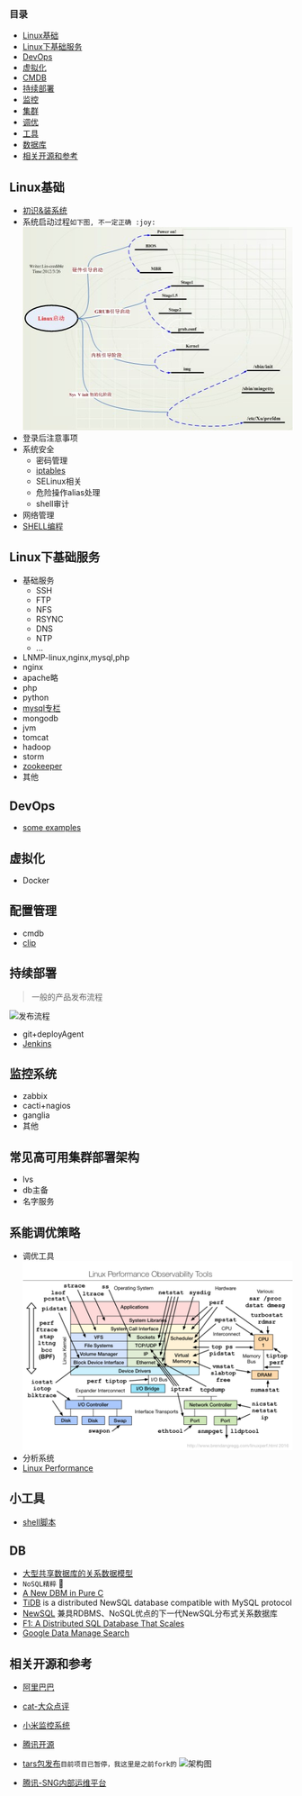 ### 目录

 - [Linux基础](#linux_base)
 - [Linux下基础服务](#linux_base_services)
 - [DevOps](#devops)
 - [虚拟化](#virtual)
 - [CMDB](#cmdb)
 - [持续部署](#deploy)
 - [监控](#monitor)
 - [集群](#cluster)
 - [调优](#optimize)
 - [工具](#tools)
 - [数据库](#database)
 - [相关开源和参考](#opensource)


## <a name="linux_base"></a>Linux基础
- [初识&装系统](./new-to-linux.md)
- 系统启动过程``如下图, 不一定正确 :joy:``  
  ![linux_start](./images/linux-start.png)  
- 登录后注意事项
- 系统安全
  - 密码管理
  - [iptables](http://blog.csdn.net/lin_credible/article/details/8614907)
  - SELinux相关
  - 危险操作alias处理
  - shell审计
- 网络管理
- [SHELL编程](./shell)

## <a name="linux_base_services"></a>Linux下基础服务
- 基础服务
  - SSH
  - FTP
  - NFS
  - RSYNC
  - DNS
  - NTP
  - ...
- LNMP-linux,nginx,mysql,php
- nginx
- apache略 
- php
- python
- [mysql专栏](https://github.com/linux-operations-summary/mysql-operations-intro)
- mongodb
- jvm
- tomcat
- hadoop
- storm
- [zookeeper](./services/zookeeper_install.md)
- 其他

## <a name="devops"></a>DevOps
- [some examples](./devopsexamples.pptx) 

## <a name="virtual"></a>虚拟化
- Docker

## <a name="cmdb"></a>配置管理
- cmdb
- [clip](./clip) 

## <a name="deploy"></a>持续部署
> 一般的产品发布流程

![发布流程](https://cloud.githubusercontent.com/assets/3191641/18626799/b6e1a0fe-7e89-11e6-9125-17d573a8c469.png)

- git+deployAgent
- [Jenkins](https://jenkins.io/)

## <a name="monitor"></a>监控系统
- zabbix
- cacti+nagios
- ganglia
- 其他

## <a name="cluster"></a>常见高可用集群部署架构
- lvs
- db主备
- 名字服务

## <a name="optimize"></a>系能调优策略
- 调优工具  
  ![linux_performance](./images/linux_observability_tools.png)  
- 分析系统
- [Linux Performance](http://www.brendangregg.com/linuxperf.html)

## <a name="tools"></a>小工具
- [shell脚本](./shell)

## <a name="database"></a> DB
- [大型共享数据库的关系数据模型](http://www.seas.upenn.edu/~zives/03f/cis550/codd.pdf)
- ``NoSQL精粹`` :blue_book:
- [A New DBM in Pure C](https://github.com/zhicheng/db)
- [TiDB](https://github.com/pingcap/tidb) is a distributed NewSQL database compatible with MySQL protocol
- [NewSQL](https://github.com/lealone/Lealone) 兼具RDBMS、NoSQL优点的下一代NewSQL分布式关系数据库
- [F1: A Distributed SQL Database That Scales](http://static.googleusercontent.com/media/research.google.com/en//pubs/archive/41344.pdf)
- [Google Data Manage Search](http://research.google.com/pubs/DataManagement.html)

## <a name="opensource"></a>相关开源和参考
- [阿里巴巴](https://github.com/alibaba)
- [cat-大众点评](https://github.com/dianping/cat)
- [小米监控系统](https://github.com/open-falcon/of-release)
- [腾讯开源](http://tencentopen.github.io/)
- [tars包发布](https://github.com/lin-credible/tars)``目前项目已暂停，我这里是之前fork的``
  ![架构图](https://cloud.githubusercontent.com/assets/3191641/18626755/725e574c-7e89-11e6-8233-b6d903947a4b.png)

- [腾讯-SNG内部运维平台](http://www.infoq.com/cn/news/2014/09/tencent-sng-cms)
